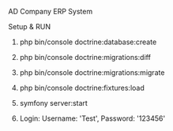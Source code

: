 AD Company ERP System

Setup & RUN

1) php bin/console doctrine:database:create

2) php bin/console doctrine:migrations:diff

3) php bin/console doctrine:migrations:migrate

4) php bin/console doctrine:fixtures:load

5) symfony server:start

6) Login: Username: 'Test', Password: '123456'
